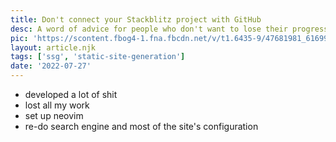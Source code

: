 ```yaml
---
title: Don't connect your Stackblitz project with GitHub
desc: A word of advice for people who don't want to lose their progress
pic: 'https://scontent.fbog4-1.fna.fbcdn.net/v/t1.6435-9/47681981_616991432090087_4321571749360566272_n.jpg?stp=dst-jpg_p320x320&_nc_cat=111&ccb=1-7&_nc_sid=e3f864&_nc_ohc=4iwv6txxCoUAX8rJx59&_nc_ht=scontent.fbog4-1.fna&oh=00_AT9ce43zosL-3H5GycCD0G0BBRZBHawfxyHnzP2s269YoA&oe=6306DE96'
layout: article.njk
tags: ['ssg', 'static-site-generation']
date: '2022-07-27'
---
```


- developed a lot of shit
- lost all my work
- set up neovim
- re-do search engine and most of the site's configuration

